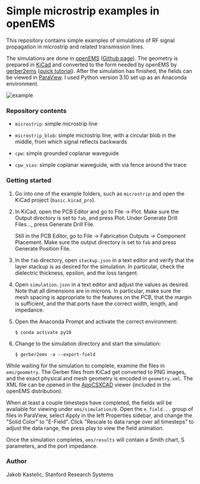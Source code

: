 # Simple microstrip examples in openEMS

This repository contains simple examples of simulations of RF signal propagation
in microstrip and related transmission lines.

The simulations are done in [openEMS](https://www.openems.de/)
([Github page](https://github.com/thliebig/openEMS)). The geometry is prepared
in [KiCad](https://www.kicad.org/) and converted to the form needed by openEMS
by [gerber2ems](https://github.com/antmicro/gerber2ems)
([quick tutorial](https://nuclearrambo.com/wordpress/gerber2ems-a-short-tutorial-to-simulate-your-pcbs-in-openems/)).
After the simulation has finished, the fields can be viewed in
[ParaView](https://www.paraview.org/). I used Python version 3.10 set up as an
Anaconda environment.

![example](example.gif)

### Repository contents

- `microstrip`: simple microstrip line

- `microstrip_blob`: simple microstrip line, with a circular blob in the middle,
  from which signal reflects backwards

- `cpw`: simple grounded coplanar waveguide

- `cpw_vias`: simple coplanar waveguide, with via fence around the trace

### Getting started

1. Go into one of the example folders, such as `microstrip` and open the KiCad
   project (`basic.kicad_pro`).

2. In KiCad, open the PCB Editor and go to File → Plot. Make sure the Output
   directory is set to `fab`, and press Plot. Under Generate Drill Files...,
   press Generate Drill File.

   Still in the PCB Editor, go to File → Fabrication Outputs → Component
   Placement. Make sure the output directory is set to `fab` and press Generate
   Position File.

3. In the `fab` directory, open `stackup.json` in a text editor and verify that
   the layer stackup is as desired for the simulation. In particular, check the
   dielectric thickness, epsilon, and the loss tangent.

4. Open `simulation.json` in a text editor and adjust the values as desired.
   Note that all dimensions are in microns. In particular, make sure the mesh
   spacing is appropriate to the features on the PCB, that the margin is
   sufficient, and the that ports have the correct width, length, and impedance.

5. Open the Anaconda Prompt and activate the correct environment:

       $ conda activate py10

6. Change to the simulation directory and start the simulation:

       $ gerber2ems -a --export-field

While waiting for the simulation to complete, examine the files in
`ems/geometry`. The Gerber files from KiCad get converted to PNG images, and the
exact physical and mesh geometry is encoded in `geometry.xml`. The XML file can
be opened in the [AppCSXCAD](https://github.com/thliebig/AppCSXCAD) viewer
(included in the openEMS distribution).

When at least a couple timesteps have completed, the fields will be available
for viewing under `ems/simulation/0`. Open the `e_field...` group of files in
ParaView, select Apply in the left Properties sidebar, and change the "Solid
Color" to "E-Field". Click "Rescale to data range over all timesteps" to adjust
the data range, the press play to view the field animation.

Once the simulation completes, `ems/results` will contain a Smith chart, S
parameters, and the port impedance.

### Author

Jakob Kastelic, Stanford Research Systems
